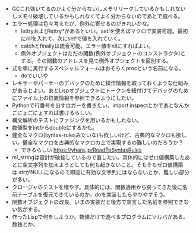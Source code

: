 - GCこれ効いてるのかよく分からないしメモリリークしているかもしれないしメモリ破壊しているかもしれなくてよく分からないのであとで調べる。
- エラー処理は色々考えたが、例外に寄せるのがきれいかな。
  - lettryおよびlettry\*があるといい。set!を使えばマクロで実装可能。最初にnilを入れて、次にset!で値を入れていく。
  - catchとfinallyは統合可能。エラー値をnilにすればよい。
  - 例外オブジェクトはただの関数(例外オブジェクトのコンストラクタ)とする。その関数のアドレスを見て例外オブジェクトを区別する。
- 式を順に実行するスペシャルフォームはおそらくprocという名前になる。
  - doでいいや
- レキサーやパーサーのデバッグのために操作情報を取っておくような仕組みがあるとよい。あとLispオブジェクトにトークンを紐付けてデバッグのためにファイル上の位置情報を参照できるようにしたい。
- Pythonで行番号を出すロガーを書きたい。import inspectとかであとなんかごにょごにょすれば書けるらしい。
- 構文解析のテストにファジングを用いるかもしれない。
- 数値型をintからdoubleにするかも。
- 健全なマクロ(syntax-rulesみたいな)も欲しいけど、古典的なマクロも欲しい。健全なマクロを古典的なマクロの上で実現するの難しいのだろうか？
  - できるらしい https://yhara.jp/RoadToSyntaxRules
- ml_stringは設計が破綻しているので直したい。具体的にはゼロ値構築したあとに空文字列を加えようとしても何も起きないこと。そもそもゼロ値構築は.strがNULLになるので即座に有効な文字列にはならないとか、難しい部分が多い。
- クロージャのテストを増やす。具体的には、関数適用から戻ってきた後に名前テーブルを復元できているのか。doを実装したらやりやすそう。
- 関数オブジェクトの改良。いまの実装だと後方で宣言した名前を参照できない気がする。
- 作ったLispで何をしようか。数値だけで遊べるプログラムにソルバがある。数独とか。
